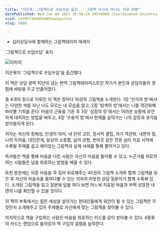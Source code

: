 ```yaml
---
title: "이은북, 그림책으로 쓰담쓰담 출간... 그림책 속으로 떠나는 치유 여행"
datePublished: Wed Jan 04 2023 16:50:14 GMT+0000 (Coordinated Universal Time)
cuid: cm70571kb001m09jwexpyctvs
slug: 5068

---
```



- 심리상담사와 함께하는 그림책테라피 에세이

'그림책으로 쓰담쓰담' 표지

![이미지](https://cdn.hashnode.com/res/hashnode/image/upload/v1739257811494/d437ad63-3a6c-4b24-88ef-1ab47026ddec.jpeg)

이은북이 '그림책으로 쓰담쓰담'을 출간했다.

이 책은 상담 경력 10년이 넘는 현역 그림책테라피스트인 작가가 본인과 상담자들의 경험에 바탕을 두고 만들어졌다.

총 4개의 장으로 이뤄진 이 책은 장마다 10권의 그림책을 소개한다. 1장 '인식의 방'에서는 다양한 색을 지닌 나도 모르는 내 모습을 알고, 2장 '탐색의 방'에서는 나를 객관화해 바라볼 기회를 준다. 마음의 근육을 기른 후 3장 '성장의 방'에서는 어려운 상황에 유연하게 대처하는 방법을 배우고, 4장 '수용의 방'에서 현재를 살아가는 나의 감정과 생각을 받아들이게 된다.

저자는 자신의 정체성, 인생의 의미, 내 안의 고민, 정서적 결핍, 자기 객관화, 내면의 힘, 나의 두려움, 대인관계, 일상의 소중함, 삶의 균형, 번아웃 같은 전문 심리 치료 서적에 수록될 주제를 쉽고 재미있는 그림책과 실제 사례를 통해 풀어가고 있다.

독자들은 책을 통해 마음을 다친 사람은 자신의 마음을 돌아볼 수 있고, 누군가를 위로하려는 사람들은 남을 위로하는 방법을 배울 수 있다.

또한 본문에는 아픈 마음을 콕 집어 위로해주는 40권의 그림책 소개와 함께 그림책을 읽은 후 자신의 마음속을 들여다볼 수 있는 저자의 따뜻한 상담 질문지가 함께 수록돼 있다. 소개된 그림책을 읽고 질문에 답을 하다 보면 어느새 치료된 마음과 부쩍 성장한 내면의 나를 확인할 수 있을 것이다.

이 책의 부록에서는 힘든 세상을 살아가는 현대인들에게 위안이 될 수 있는 그림책은 무엇인지 소개해주고 있어 주제별로 자신에게 맞는 그림책을 찾아볼 수 있다.

마지막으로 책을 구입하는 사람은 마음을 위로하는 카드를 같이 받아볼 수 있다. 4종류의 카드는 랜덤으로 들어있어 책 구입의 설렘을 높여준다.